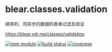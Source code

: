 # blear.classes.validation
顺序的、同异步的数据的表单过滤及验证

<https://blear.ydr.me/classes/validation>

[![npm module][npm-img]][npm-url]
[![build status][travis-img]][travis-url]
[![coverage][coveralls-img]][coveralls-url]

[travis-img]: https://img.shields.io/travis/blearjs/blear.classes.validation/master.svg?maxAge=2592000&style=flat-square
[travis-url]: https://travis-ci.org/blearjs/blear.classes.validation

[npm-img]: https://img.shields.io/npm/v/blear.classes.validation.svg?maxAge=2592000&style=flat-square
[npm-url]: https://www.npmjs.com/package/blear.classes.validation

[coveralls-img]: https://img.shields.io/coveralls/blearjs/blear.classes.validation/master.svg?maxAge=2592000&style=flat-square
[coveralls-url]: https://coveralls.io/github/blearjs/blear.classes.validation?branch=master


